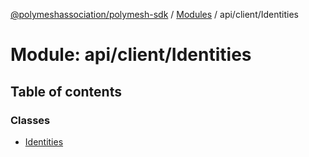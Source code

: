 [@polymeshassociation/polymesh-sdk](../README.md) / [Modules](../modules.md) / api/client/Identities

# Module: api/client/Identities

## Table of contents

### Classes

- [Identities](../classes/api_client_Identities.Identities.md)

